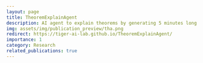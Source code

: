 ```yaml
---
layout: page
title: TheoremExplainAgent
description: AI agent to explain theorems by generating 5 minutes long Manim Videos.
img: assets/img/publication_preview/tha.png
redirect: https://tiger-ai-lab.github.io/TheoremExplainAgent/
importance: 1
category: Research
related_publications: true
---
```

